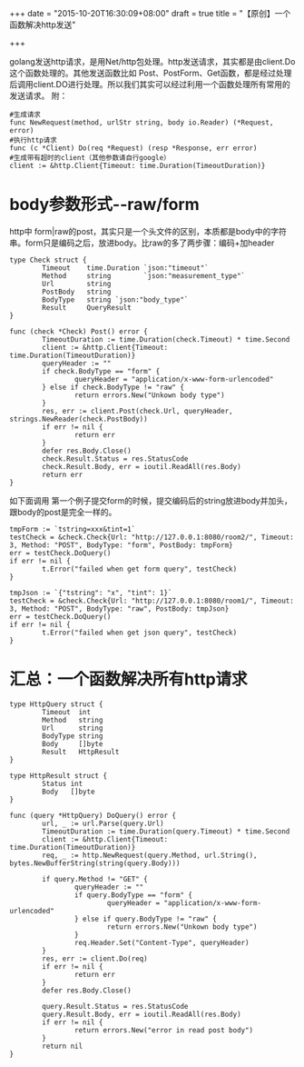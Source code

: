 +++
date = "2015-10-20T16:30:09+08:00"
draft = true
title = "【原创】一个函数解决http发送"

+++

golang发送http请求，是用Net/http包处理。http发送请求，其实都是由client.Do这个函数处理的。其他发送函数比如 Post、PostForm、Get函数，都是经过处理后调用client.DO进行处理。所以我们其实可以经过利用一个函数处理所有常用的发送请求。
附：

    #生成请求
    func NewRequest(method, urlStr string, body io.Reader) (*Request, error)
    #执行http请求
    func (c *Client) Do(req *Request) (resp *Response, err error)
    #生成带有超时的client（其他参数请自行google）
    client := &http.Client{Timeout: time.Duration(TimeoutDuration)}
   
# body参数形式--raw/form

http中 form|raw的post，其实只是一个头文件的区别，本质都是body中的字符串。form只是编码之后，放进body。比raw的多了两步骤：编码+加header

	type Check struct {
	        Timeout    time.Duration `json:"timeout"`
	        Method     string        `json:"measurement_type"`
	        Url        string
	        PostBody   string
	        BodyType   string `json:"body_type"`
	        Result     QueryResult
	}
	
	func (check *Check) Post() error {
	        TimeoutDuration := time.Duration(check.Timeout) * time.Second
	        client := &http.Client{Timeout: time.Duration(TimeoutDuration)}
	        queryHeader := ""
	        if check.BodyType == "form" {
	                queryHeader = "application/x-www-form-urlencoded"
	        } else if check.BodyType != "raw" {
	                return errors.New("Unkown body type")
	        }
	        res, err := client.Post(check.Url, queryHeader, strings.NewReader(check.PostBody))
	        if err != nil {
	                return err
	        }
	        defer res.Body.Close()
	        check.Result.Status = res.StatusCode
	        check.Result.Body, err = ioutil.ReadAll(res.Body)
	        return err
	}
如下面调用   第一个例子提交form的时候，提交编码后的string放进body并加头，跟body的post是完全一样的。

	tmpForm := `tstring=xxx&tint=1`
	testCheck = &check.Check{Url: "http://127.0.0.1:8080/room2/", Timeout: 3, Method: "POST", BodyType: "form", PostBody: tmpForm}
	err = testCheck.DoQuery()
	if err != nil {
	        t.Error("failed when get form query", testCheck)
	}
	
	tmpJson := `{"tstring": "x", "tint": 1}`
	testCheck = &check.Check{Url: "http://127.0.0.1:8080/room1/", Timeout: 3, Method: "POST", BodyType: "raw", PostBody: tmpJson}
	err = testCheck.DoQuery()
	if err != nil {
	        t.Error("failed when get json query", testCheck)
	}
	
	
# 汇总：一个函数解决所有http请求
	
	type HttpQuery struct {
	        Timeout  int
	        Method   string
	        Url      string
	        BodyType string
	        Body     []byte
	        Result   HttpResult
	}
	
	type HttpResult struct {
	        Status int
	        Body   []byte
	}
	
	func (query *HttpQuery) DoQuery() error {
	        url, _ := url.Parse(query.Url)
	        TimeoutDuration := time.Duration(query.Timeout) * time.Second
	        client := &http.Client{Timeout: time.Duration(TimeoutDuration)}
	        req, _ := http.NewRequest(query.Method, url.String(), bytes.NewBufferString(string(query.Body)))
	
	        if query.Method != "GET" {
	                queryHeader := ""
	                if query.BodyType == "form" {
	                        queryHeader = "application/x-www-form-urlencoded"
	                } else if query.BodyType != "raw" {
	                        return errors.New("Unkown body type")
	                }
	                req.Header.Set("Content-Type", queryHeader)
	        }
	        res, err := client.Do(req)
	        if err != nil {
	                return err
	        }
	        defer res.Body.Close()
	
	        query.Result.Status = res.StatusCode
	        query.Result.Body, err = ioutil.ReadAll(res.Body)
	        if err != nil {
	                return errors.New("error in read post body")
	        }
	        return nil
	}

